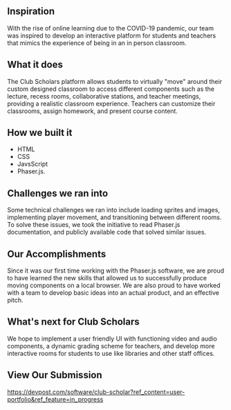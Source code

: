 ## Inspiration
With the rise of online learning due to the COVID-19 pandemic, our team was inspired to develop an interactive platform for students and teachers that mimics the experience of being in an in person classroom.

## What it does
The Club Scholars platform allows students to virtually "move" around their custom designed classroom to access different components such as the lecture, recess rooms, collaborative stations, and teacher meetings, providing a realistic classroom experience. Teachers can customize their classrooms, assign homework, and present course content.

## How we built it
- HTML
- CSS
- JavsScript
- Phaser.js.

## Challenges we ran into
Some technical challenges we ran into include loading sprites and images, implementing player movement, and transitioning between different rooms. To solve these issues, we took the initiative to read Phaser.js documentation, and publicly available code that solved similar issues.

## Our Accomplishments
Since it was our first time working with the Phaser.js software, we are proud to have learned the new skills that allowed us to successfully produce moving components on a local browser. We are also proud to have worked with a team to develop basic ideas into an actual product, and an effective pitch.

## What's next for Club Scholars
We hope to implement a user friendly UI with functioning video and audio components, a dynamic grading scheme for teachers, and develop more interactive rooms for students to use like libraries and other staff offices.

## View Our Submission
https://devpost.com/software/club-scholar?ref_content=user-portfolio&ref_feature=in_progress
